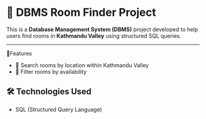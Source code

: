 # 🏢 DBMS Room Finder Project

This is a **Database Management System (DBMS)** project developed to help users find rooms in **Kathmandu Valley** using structured SQL queries.

---

🚀Features
- 📍 Search rooms by location within Kathmandu Valley  
- 📅 Filter rooms by availability
## 🛠️ Technologies Used

- SQL (Structured Query Language)  
